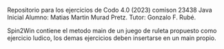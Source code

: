 Repositorio para los ejercicios de Codo 4.0 (2023) comison 23438 Java Inicial
Alumno: Matias Martin Murad Pretz.
Tutor: Gonzalo F. Rubé.

Spin2Win contiene el metodo main de un juego de ruleta propuesto como ejercicio ludico,
los demas ejercicios deben insertarse en un main propio.

